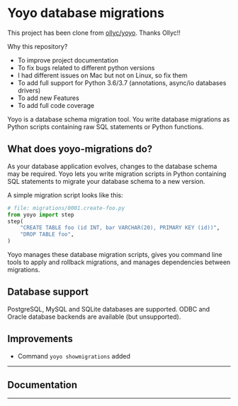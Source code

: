 Yoyo database migrations
========================

This project has been clone from [ollyc/yoyo](https://bitbucket.org/ollyc/yoyo). Thanks Ollyc!!

Why this repository?

* To improve project documentation
* To fix bugs related to different python versions
* I had different issues on Mac but not on Linux, so fix them
* To add full support for Python 3.6/3.7 (annotations, async/io databases drivers)
* To add new Features
* To add full code coverage

Yoyo is a database schema migration tool. You write database migrations
as Python scripts containing raw SQL statements or Python functions.

What does yoyo-migrations do?
-----------------------------

As your database application evolves, changes to the database schema may be
required. Yoyo lets you write migration scripts in Python containing
SQL statements to migrate your database schema to a new version.

A simple migration script looks like this:

```python
# file: migrations/0001.create-foo.py
from yoyo import step
step(
    "CREATE TABLE foo (id INT, bar VARCHAR(20), PRIMARY KEY (id))",
    "DROP TABLE foo",
)
```

Yoyo manages these database migration scripts,
gives you command line tools to apply and rollback migrations,
and manages dependencies between migrations.

Database support
----------------

PostgreSQL, MySQL and SQLite databases are supported.
ODBC and Oracle database backends are available (but unsupported).
 
Improvements
------------

* Command `yoyo showmigrations` added


---

Documentation
-------------

---